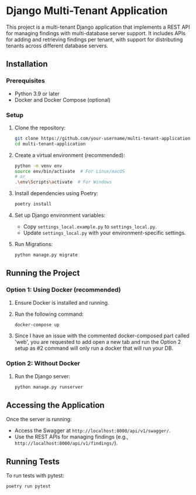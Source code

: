 # Django Multi-Tenant Application

This project is a multi-tenant Django application that implements a REST API for managing findings with multi-database server support. It includes APIs for adding and retrieving findings per tenant, with support for distributing tenants across different database servers.

## Installation

### Prerequisites

- Python 3.9 or later
- Docker and Docker Compose (optional)

### Setup

1. Clone the repository:

    ```bash
    git clone https://github.com/your-username/multi-tenant-application.git
    cd multi-tenant-application
    ```

2. Create a virtual environment (recommended):

    ```bash
    python -m venv env
    source env/bin/activate  # For Linux/macOS
    # or
    .\env\Scripts\activate  # For Windows
    ```

3. Install dependencies using Poetry:

    ```bash
    poetry install
    ```

4. Set up Django environment variables:

    - Copy `settings_local.example.py` to `settings_local.py`.
    - Update `settings_local.py` with your environment-specific settings.

5. Run Migrations:

    ```bash
    python manage.py migrate
    ```

## Running the Project

### Option 1: Using Docker (recommended)

1. Ensure Docker is installed and running.
2. Run the following command:

    ```bash
    docker-compose up
    ```

3. Since I have an issue with the commented docker-composed part called 'web', you are requested to
   add open a new tab and run the Option 2 setup as #2 command will only run a docker that will run
   your DB.

### Option 2: Without Docker

1. Run the Django server:

    ```bash
    python manage.py runserver
    ```

## Accessing the Application

Once the server is running:

- Access the Swagger at `http://localhost:8000/api/v1/swagger/`.
- Use the REST APIs for managing findings (e.g., `http://localhost:8000/api/v1/findings/`).

## Running Tests

To run tests with pytest:

```bash
poetry run pytest
```
